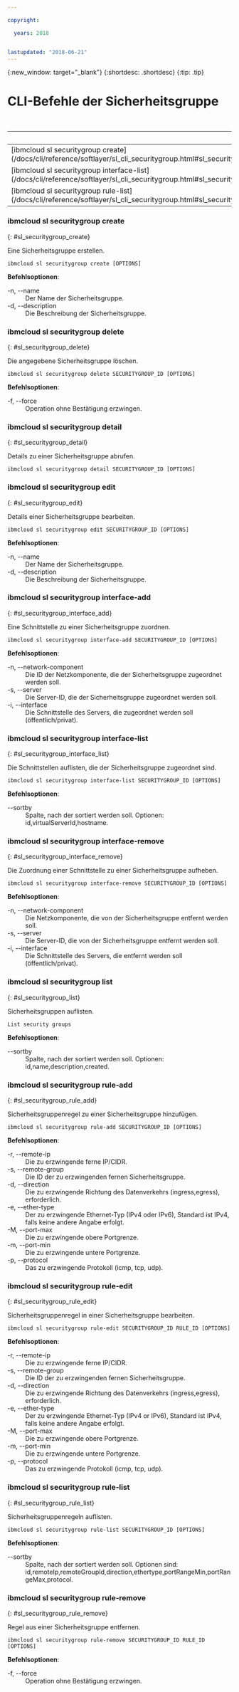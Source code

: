 ```yaml
---

copyright:

  years: 2018


lastupdated: "2018-06-21"
---
```


{:new_window: target="_blank"}
{:shortdesc: .shortdesc}
{:tip: .tip}

# CLI-Befehle der Sicherheitsgruppe

<table summary="Allgemeine Befehle der Infrastruktur für {{site.data.keyword.BluSoftlayer_notm}} mit Links zu weiteren Informationen über den Befehl, in alphabetischer Reihenfolge">
<caption>Tabelle 1. Befehle der Sicherheitsgruppe (securitygroup) der {{site.data.keyword.BluSoftlayer_notm}}-Infrastruktur</caption>
 <thead>
 <th colspan="5">Befehle der Sicherheitsgruppe der {{site.data.keyword.BluSoftlayer_notm}}-Infrastruktur</th>
 </thead>
 <tbody>
 <tr>
  <td>[ibmcloud sl securitygroup create](/docs/cli/reference/softlayer/sl_cli_securitygroup.html#sl_securitygroup_create)</td>
  <td>[ibmcloud sl securitygroup delete](/docs/cli/reference/softlayer/sl_cli_securitygroup.html#sl_securitygroup_delete)</td>
  <td>[ibmcloud sl securitygroup detail](/docs/cli/reference/softlayer/sl_cli_securitygroup.html#sl_securitygroup_detail)</td>
  <td>[ibmcloud sl securitygroup edit](/docs/cli/reference/softlayer/sl_cli_securitygroup.html#sl_securitygroup_edit)</td>   
  <td>[ibmcloud sl securitygroup interface-add](/docs/cli/reference/softlayer/sl_cli_securitygroup.html#sl_securitygroup_interface_add)</td>
 </tr>
 <tr>
  <td>[ibmcloud sl securitygroup interface-list](/docs/cli/reference/softlayer/sl_cli_securitygroup.html#sl_securitygroup_interace_list)</td>
  <td>[ibmcloud sl securitygroup interface-remove](/docs/cli/reference/softlayer/sl_cli_securitygroup.html#sl_securitygroup_interface_remove)</td>
  <td>[ibmcloud sl securitygroup list](/docs/cli/reference/softlayer/sl_cli_securitygroup.html#sl_securitygroup_list)</td>
  <td>[ibmcloud sl securitygroup rule-add](/docs/cli/reference/softlayer/sl_cli_securitygroup.html#sl_securitygroup_rule_add)</td>
  <td>[ibmcloud sl securitygroup rule-edit](/docs/cli/reference/softlayer/sl_cli_securitygroup.html#sl_securitygroup_rule_edit)</td>
 </tr>
 <tr>
  <td>[ibmcloud sl securitygroup rule-list](/docs/cli/reference/softlayer/sl_cli_securitygroup.html#sl_securitygroup_rule_list)</td>
  <td>[ibmcloud sl securitygroup rule-remove](/docs/cli/reference/softlayer/sl_cli_securitygroup.html#sl_securitygroup_rule_remove)</td>
 </tr>
   </tbody>
 </table>
 
 ### ibmcloud sl securitygroup create
{: #sl_securitygroup_create}

Eine Sicherheitsgruppe erstellen. 
```
ibmcloud sl securitygroup create [OPTIONS]
```

<strong>Befehlsoptionen</strong>:
<dl>
<dt>-n, --name</dt>
<dd>Der Name der Sicherheitsgruppe. </dd>
<dt>-d, --description</dt>
<dd>Die Beschreibung der Sicherheitsgruppe. </dd>
</dl>

### ibmcloud sl securitygroup delete
{: #sl_securitygroup_delete}

Die angegebene Sicherheitsgruppe löschen. 
```
ibmcloud sl securitygroup delete SECURITYGROUP_ID [OPTIONS]
```

<strong>Befehlsoptionen</strong>:
<dl>
<dt>-f, --force</dt>
<dd>Operation ohne Bestätigung erzwingen.</dd>
</dl>

### ibmcloud sl securitygroup detail
{: #sl_securitygroup_detail}

Details zu einer Sicherheitsgruppe abrufen.
```
ibmcloud sl securitygroup detail SECURITYGROUP_ID [OPTIONS]
```

### ibmcloud sl securitygroup edit
{: #sl_securitygroup_edit}

Details einer Sicherheitsgruppe bearbeiten.
```
ibmcloud sl securitygroup edit SECURITYGROUP_ID [OPTIONS]
```

<strong>Befehlsoptionen</strong>:
<dl>
<dt>-n, --name</dt>
<dd>Der Name der Sicherheitsgruppe. </dd>
<dt>-d, --description</dt>
<dd>Die Beschreibung der Sicherheitsgruppe. </dd>
</dl>

### ibmcloud sl securitygroup interface-add
{: #sl_securitygroup_interface_add}

Eine Schnittstelle zu einer Sicherheitsgruppe zuordnen. 
```
ibmcloud sl securitygroup interface-add SECURITYGROUP_ID [OPTIONS]
```

<strong>Befehlsoptionen</strong>:
<dl>
<dt>-n, --network-component</dt>
<dd>Die ID der Netzkomponente, die der Sicherheitsgruppe zugeordnet werden soll. </dd>
<dt>-s, --server</dt>
<dd>Die Server-ID, die der Sicherheitsgruppe zugeordnet werden soll. </dd>
<dt>-i, --interface</dt>
<dd>Die Schnittstelle des Servers, die zugeordnet werden soll (öffentlich/privat). </dd>
</dl>

### ibmcloud sl securitygroup interface-list
{: #sl_securitygroup_interface_list}

Die Schnittstellen auflisten, die der Sicherheitsgruppe zugeordnet sind. 
```
ibmcloud sl securitygroup interface-list SECURITYGROUP_ID [OPTIONS]
```

<strong>Befehlsoptionen</strong>:
<dl>
<dt>--sortby</dt>
<dd>Spalte, nach der sortiert werden soll. Optionen: id,virtualServerId,hostname.</dd>
</dl>

### ibmcloud sl securitygroup interface-remove
{: #sl_securitygroup_interface_remove}

Die Zuordnung einer Schnittstelle zu einer Sicherheitsgruppe aufheben. 
```
ibmcloud sl securitygroup interface-remove SECURITYGROUP_ID [OPTIONS]
```

<strong>Befehlsoptionen</strong>:
<dl>
<dt>-n, --network-component</dt>
<dd>Die Netzkomponente, die von der Sicherheitsgruppe entfernt werden soll. </dd>
<dt>-s, --server</dt>
<dd>Die Server-ID, die von der Sicherheitsgruppe entfernt werden soll. </dd>
<dt>-i, --interface</dt>
<dd>Die Schnittstelle des Servers, die entfernt werden soll (öffentlich/privat). </dd>
</dl>

### ibmcloud sl securitygroup list
{: #sl_securitygroup_list}

Sicherheitsgruppen auflisten. 
```
List security groups
```

<strong>Befehlsoptionen</strong>:
<dl>
<dt>--sortby</dt>
<dd>Spalte, nach der sortiert werden soll. Optionen: id,name,description,created.</dd>
</dl>

### ibmcloud sl securitygroup rule-add
{: #sl_securitygroup_rule_add}

Sicherheitsgruppenregel zu einer Sicherheitsgruppe hinzufügen.
```
ibmcloud sl securitygroup rule-add SECURITYGROUP_ID [OPTIONS]
```

<strong>Befehlsoptionen</strong>:
<dl>
<dt>-r, --remote-ip</dt>
<dd>Die zu erzwingende ferne IP/CIDR. </dd>
<dt>-s, --remote-group</dt>
<dd>Die ID der zu erzwingenden fernen Sicherheitsgruppe. </dd>
<dt>-d, --direction</dt>
<dd>Die zu erzwingende Richtung des Datenverkehrs (ingress,egress), erforderlich. </dd>
<dt>-e, --ether-type</dt>
<dd>Der zu erzwingende Ethernet-Typ (IPv4 oder IPv6), Standard ist IPv4, falls keine andere Angabe erfolgt. </dd>
<dt>-M, --port-max</dt>
<dd>Die zu erzwingende obere Portgrenze. </dd>
<dt>-m, --port-min</dt>
<dd>Die zu erzwingende untere Portgrenze. </dd>
<dt>-p, --protocol</dt>
<dd>Das zu erzwingende Protokoll (icmp, tcp, udp). </dd>
</dl>

### ibmcloud sl securitygroup rule-edit
{: #sl_securitygroup_rule_edit}

Sicherheitsgruppenregel in einer Sicherheitsgruppe bearbeiten.
```
ibmcloud sl securitygroup rule-edit SECURITYGROUP_ID RULE_ID [OPTIONS]
```

<strong>Befehlsoptionen</strong>:
<dl>
<dt>-r, --remote-ip</dt>
<dd>Die zu erzwingende ferne IP/CIDR. </dd>
<dt>-s, --remote-group</dt>
<dd>Die ID der zu erzwingenden fernen Sicherheitsgruppe. </dd>
<dt>-d, --direction</dt>
<dd>Die zu erzwingende Richtung des Datenverkehrs (ingress,egress), erforderlich. </dd>
<dt>-e, --ether-type</dt>
<dd>Der zu erzwingende Ethernet-Typ (IPv4 or IPv6), Standard ist IPv4, falls keine andere Angabe erfolgt. </dd>
<dt>-M, --port-max</dt>
<dd>Die zu erzwingende obere Portgrenze. </dd>
<dt>-m, --port-min</dt>
<dd>Die zu erzwingende untere Portgrenze. </dd>
<dt>-p, --protocol</dt>
<dd>Das zu erzwingende Protokoll (icmp, tcp, udp). </dd>
</dl>

### ibmcloud sl securitygroup rule-list
{: #sl_securitygroup_rule_list}

Sicherheitsgruppenregeln auflisten.
```
ibmcloud sl securitygroup rule-list SECURITYGROUP_ID [OPTIONS]
```

<strong>Befehlsoptionen</strong>:
<dl>
<dt>--sortby</dt>
<dd>Spalte, nach der sortiert werden soll. Optionen sind: id,remoteIp,remoteGroupId,direction,ethertype,portRangeMin,portRangeMax,protocol.</dd>
</dl>

### ibmcloud sl securitygroup rule-remove
{: #sl_securitygroup_rule_remove}

Regel aus einer Sicherheitsgruppe entfernen.
```
ibmcloud sl securitygroup rule-remove SECURITYGROUP_ID RULE_ID [OPTIONS]
```

<strong>Befehlsoptionen</strong>:
<dl>
<dt>-f, --force</dt>
<dd>Operation ohne Bestätigung erzwingen.</dd>
</dl>
